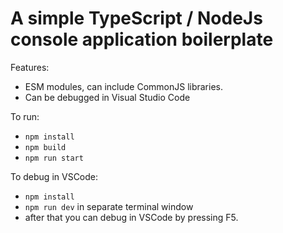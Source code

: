 # A simple TypeScript / NodeJs console application boilerplate

Features:

- ESM modules, can include CommonJS libraries.
- Can be debugged in Visual Studio Code

To run:

- `npm install`
- `npm build`
- `npm run start`

To debug in VSCode:

- `npm install`
- `npm run dev` in separate terminal window
- after that you can debug in VSCode by pressing F5.
